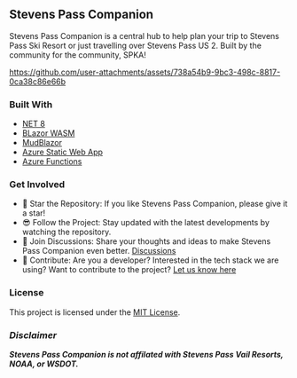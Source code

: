 ## Stevens Pass Companion
Stevens Pass Companion is a central hub to help plan your trip to Stevens Pass Ski Resort or just travelling over Stevens Pass US 2. Built by the community for the community, SPKA!

https://github.com/user-attachments/assets/738a54b9-9bc3-498c-8817-0ca38c86e66b

### Built With
- [NET 8](https://dotnet.microsoft.com/en-us/)
- [BLazor WASM](https://dotnet.microsoft.com/en-us/apps/aspnet/web-apps/blazor)
- [MudBlazor](https://mudblazor.com)
- [Azure Static Web App](https://azure.microsoft.com/en-us/products/app-service/static)
- [Azure Functions](https://azure.microsoft.com/en-us/products/functions)

### Get Involved
- :star2: Star the Repository: If you like Stevens Pass Companion, please give it a star!
- :sunglasses: Follow the Project: Stay updated with the latest developments by watching the repository.
- :mega: Join Discussions: Share your thoughts and ideas to make Stevens Pass Companion even better. [Discussions](https://github.com/seanrco/stevens-pass-companion/discussions)
- :handshake: Contribute: Are you a developer? Interested in the tech stack we are using? Want to contribute to the project? [Let us know here](https://github.com/seanrco/stevens-pass-companion/discussions/categories/contribute)

### License
This project is licensed under the [MIT License](https://github.com/seanrco/stevens-pass-companion?tab=MIT-1-ov-file#readme).

### ***Disclaimer***
***Stevens Pass Companion is not affilated with Stevens Pass Vail Resorts, NOAA, or WSDOT.***

